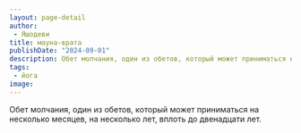 ```yaml
---
layout: page-detail
author:
 - Яшодеви
title: мауна-врата
publishDate: "2024-09-01"
description: Обет молчания, один из обетов, который может приниматься на несколько месяцев, на несколько лет, вплоть до двенадцати лет.
tags:
 - йога
image: 
---
```


Обет молчания, один из обетов, который может приниматься на несколько месяцев, на несколько лет, вплоть до двенадцати лет.

